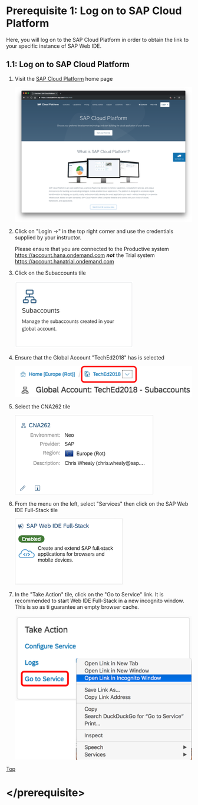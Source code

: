 <a name="top"></a>

# Prerequisite 1: Log on to SAP Cloud Platform

Here, you will log on to the SAP Cloud Platform in order to obtain the link to your specific instance of SAP Web IDE.

<a name="1.1"></a>

## 1.1: Log on to SAP Cloud Platform

1. Visit the <a href="https://cloudplatform.sap.com" target="_blank">SAP Cloud Platform</a> home page

    ![Web IDE logon](./img/Ex0_CP_Page.png)

1. Click on "Login ->" in the top right corner and use the credentials supplied by your instructor.

    Please ensure that you are connected to the Productive system <https://account.hana.ondemand.com> ***not*** the Trial system <https://account.hanatrial.ondemand.com>

1. Click on the Subaccounts tile

    ![Subbaccounts Tile 1](./img/Ex0_Subaccounts1.png)

1. Ensure that the Global Account "TechEd2018" has is selected

    ![Subbaccounts Tile 2](./img/Ex0_Subaccounts2.png)

1. Select the CNA262 tile

    ![Subbaccounts Tile 3](./img/Ex0_Subaccounts3.png)

1. From the menu on the left, select "Services" then click on the SAP Web IDE Full-Stack tile

    ![Web IDE service](./img/Ex0_Web_IDE.png)

1. In the "Take Action" tile, click on the "Go to Service" link.  It is recommended to start Web IDE Full-Stack in a new incognito window.  This is so as ti guarantee an empty browser cache.

    ![Start Web IDE](./img/Ex0_Start_Web_IDE.png)

   
<a href="#top">Top</a>

# \</prerequisite>
